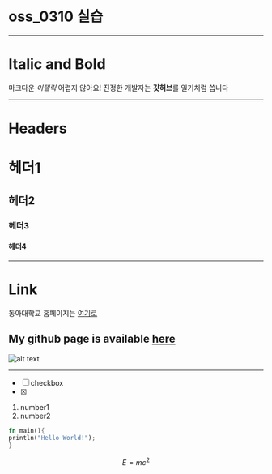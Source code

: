# oss_0310 실습

---

# Italic and Bold

마크다운 *이탤릭* 어렵지 않아요!
진정한 개발자는 **깃허브**를 일기처럼 씁니다

---

# Headers

# 헤더1
## 헤더2
### 헤더3
#### 헤더4

---

# Link

동아대학교 홈페이지는 [여기로](
https://www.donga.ac.kr)

My github page is available [here](
https://github.com/p-jh0)
---
![alt text](https://wwwold.donga.ac.kr/Web2017/Sub/001004001_2021_symbol.jpg "donga logo")

---

- [ ] checkbox
- [x] 

1. number1
2. number2

```Rust
fn main(){
println("Hello World!");
}

```

$$ E =mc^2 $$
